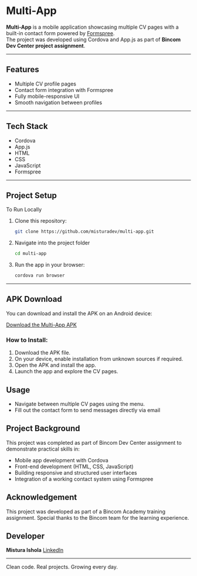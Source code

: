 #  Multi-App

**Multi-App** is a mobile application showcasing multiple CV pages with a built-in contact form powered by [Formspree](https://formspree.io/).  
The project was developed using Cordova and App.js as part of **Bincom Dev Center project assignment**.

---

##  Features

-  Multiple CV profile pages
-  Contact form integration with Formspree
-  Fully mobile-responsive UI
-  Smooth navigation between profiles

---

##  Tech Stack

- Cordova  
- App.js  
- HTML
- CSS
- JavaScript  
- Formspree

---

##  Project Setup
To Run Locally

1. Clone this repository:
   ```bash
   git clone https://github.com/misturadev/multi-app.git

2. Navigate into the project folder
   ```bash
   cd multi-app

3. Run the app in your browser:
   ```bash
   cordova run browser
   
---

## APK Download

You can download and install the APK on an Android device:

[Download the Multi-App APK](https://drive.google.com/file/d/1x8KUUuAxKHUyMdpxTHTkiKwSZ_kbT9Ge/view?usp=sharing)

### How to Install:

1. Download the APK file.
2. On your device, enable installation from unknown sources if required.
3. Open the APK and install the app.
4. Launch the app and explore the CV pages.

## Usage

- Navigate between multiple CV pages using the menu.
- Fill out the contact form to send messages directly via email
  
## Project Background

This project was completed as part of Bincom Dev Center assignment to demonstrate practical skills in:
- Mobile app development with Cordova
- Front-end development (HTML, CSS, JavaScript)
- Building responsive and structured user interfaces
- Integration of a working contact system using Formspree


## Acknowledgement

This project was developed as part of a Bincom Academy training assignment.
Special thanks to the Bincom team for the learning experience.


## Developer

**Mistura Ishola**
 [LinkedIn](https://www.linkedin.com/in/mistura-ishola/)


---
Clean code. Real projects. Growing every day.
